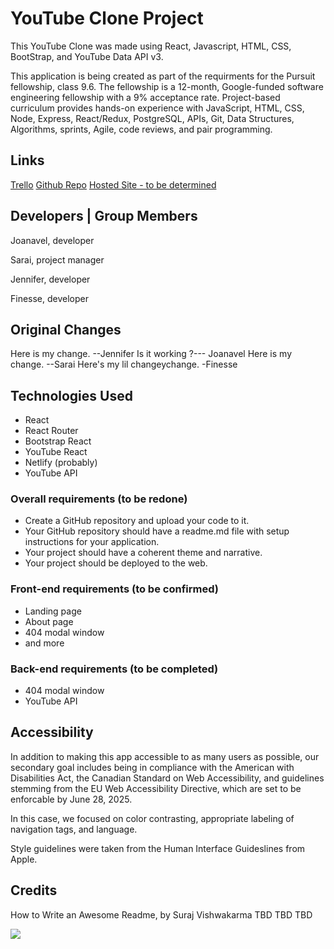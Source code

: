 # YouTube Clone Project

This YouTube Clone was made using React, Javascript, HTML, CSS, BootStrap, and YouTube Data API v3.

This application is being created as part of the requirments for the Pursuit fellowship, class 9.6. The fellowship is a 12-month, Google-funded software engineering fellowship with a 9% acceptance rate. Project-based curriculum provides hands-on experience with JavaScript, HTML, CSS, Node, Express, React/Redux, PostgreSQL, APIs, Git, Data Structures, Algorithms, sprints, Agile, code reviews, and pair programming.

## Links

[Trello](https://trello.com/b/0ZAQ0jmM/youtube-clone-project)
[Github Repo](https://github.com/Sarai-ii/youtube-clone-project)
[Hosted Site - to be determined](https:/)

## Developers | Group Members

Joanavel, developer

Sarai, project manager

Jennifer, developer

Finesse, developer

## Original Changes

Here is my change. --Jennifer
Is it working ?--- Joanavel
Here is my change. --Sarai
Here's my lil changeychange. -Finesse

## Technologies Used

* React
* React Router
* Bootstrap React
* YouTube React
* Netlify (probably)
* YouTube API
>
### Overall requirements (to be redone)
>
* Create a GitHub repository and upload your code to it.
* Your GitHub repository should have a readme.md file with setup instructions for your application.
* Your project should have a coherent theme and narrative.
* Your project should be deployed to the web.
>
### Front-end requirements (to be confirmed)
>
* Landing page
* About page
* 404 modal window
* and more
>
### Back-end requirements (to be completed)
>
* 404 modal window
* YouTube API
>
## Accessibility
>
In addition to making this app accessible to as many
users as possible, our secondary goal includes being in
compliance with the American with Disabilities Act,
the Canadian Standard on Web Accessibility, and
guidelines stemming from the EU Web Accessibility
Directive, which are set to be enforcable by June 28, 2025.
>
In this case, we focused on color contrasting, appropriate
labeling of navigation tags, and language.
>
Style guidelines were taken from the Human Interface
Guideslines from Apple.
>
## Credits
>
How to Write an Awesome Readme, by Suraj Vishwakarma
TBD
TBD
TBD



[![](https://mermaid.ink/img/pako:eNpNjzFrQzEMhP-K0Jy1i9eGDoVAIFkKXtTne4mDnxRkuxBC_nvdPgLRdPp0iLs7T5bAgS_WXXGLSmNabgX0ZZ2O_Rv0XkxBe7cLprY66lDZlI5n0BY_KHaF1_VGdBCXHOjtuX9kRa14IZ9QzTP8FZmojE8D8YYX-CI5jWT3P0PkdsaCyGHIhFl6aZGjPoZVerPDTScOzTs23K9JGrZZTi4Lh1lKHRQpN_Pd2va_9OMX8r9RQw?type=png)](https://mermaid.live/edit#pako:eNpNjzFrQzEMhP-K0Jy1i9eGDoVAIFkKXtTne4mDnxRkuxBC_nvdPgLRdPp0iLs7T5bAgS_WXXGLSmNabgX0ZZ2O_Rv0XkxBe7cLprY66lDZlI5n0BY_KHaF1_VGdBCXHOjtuX9kRa14IZ9QzTP8FZmojE8D8YYX-CI5jWT3P0PkdsaCyGHIhFl6aZGjPoZVerPDTScOzTs23K9JGrZZTi4Lh1lKHRQpN_Pd2va_9OMX8r9RQw)